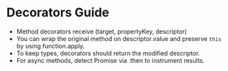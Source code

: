 # Decorators Guide

- Method decorators receive (target, propertyKey, descriptor)
- You can wrap the original method on descriptor.value and preserve `this` by using function.apply.
- To keep types, decorators should return the modified descriptor.
- For async methods, detect Promise via .then to instrument results.
